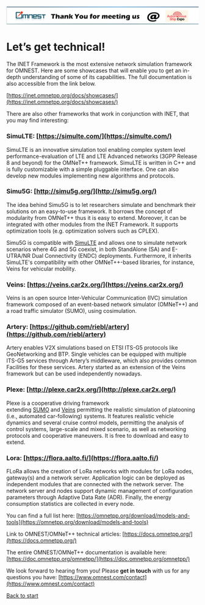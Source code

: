 [![titlebar](titlebar.png)](./index.md)
# Let’s get technical!

The INET Framework is the most extensive network simulation framework for OMNEST. Here are some showcases that will enable you to get an in-depth understanding of some of its capabilities. The full documentation is also accessible from the link below.

[https://inet.omnetpp.org/docs/showcases/](https://inet.omnetpp.org/docs/showcases/)

There are also other frameworks that work in conjunction with INET, that you may find interesting:

### SimuLTE: [https://simulte.com/](https://simulte.com/)

SimuLTE is an innovative simulation tool enabling complex system level performance-evaluation of LTE and LTE Advanced networks (3GPP Release 8 and beyond) for the OMNeT++ framework. SimuLTE is written in C++ and is fully customizable with a simple pluggable interface. One can also develop new modules implementing new algorithms and protocols.

### Simu5G: [http://simu5g.org/](http://simu5g.org/)

The idea behind Simu5G is to let researchers simulate and benchmark their solutions on an easy-to-use framework. It borrows the concept of modularity from OMNeT++ thus it is easy to extend. Moreover, it can be integrated with other modules from the INET Framework. It supports optimization tools (e.g. optimization solvers such as CPLEX).

Simu5G is compatible with [SimuLTE](http://simulte.com/) and allows one to simulate network scenarios where 4G and 5G coexist, in both StandAlone (SA) and E-UTRA/NR Dual Connectivity (ENDC) deployments. Furthermore, it inherits SimuLTE's compatibility with other OMNeT++-based libraries, for instance, Veins for vehicular mobility.

### Veins: [https://veins.car2x.org/](https://veins.car2x.org/)

Veins is an open source Inter-Vehicular Communication (IVC) simulation framework composed of an event-based network simulator (OMNeT++) and a road traffic simulator (SUMO), using cosimulation.

### Artery: [https://github.com/riebl/artery](https://github.com/riebl/artery)

Artery enables V2X simulations based on ETSI ITS-G5 protocols like GeoNetworking and BTP. Single vehicles can be equipped with multiple ITS-G5 services through Artery’s middleware, which also provides common Facilities for these services. Artery started as an extension of the Veins framework but can be used independently nowadays.

### Plexe: [http://plexe.car2x.org/](http://plexe.car2x.org/)

Plexe is a cooperative driving framework extending [SUMO](https://www.eclipse.org/sumo/) and [Veins](http://veins.car2x.org/) permitting the realistic simulation of platooning (i.e., automated car-following) systems. It features realistic vehicle dynamics and several cruise control models, permitting the analysis of control systems, large-scale and mixed scenario, as well as networking protocols and cooperative maneuvers. It is free to download and easy to extend.

### Lora: [https://flora.aalto.fi/](https://flora.aalto.fi/)

FLoRa allows the creation of LoRa networks with modules for LoRa nodes, gateway(s) and a network server. Application logic can be deployed as independent modules that are connected with the network server. The network server and nodes support dynamic management of configuration parameters through Adaptive Data Rate (ADR). Finally, the energy consumption statistics are collected in every node.

You can find a full list here: [https://omnetpp.org/download/models-and-tools](https://omnetpp.org/download/models-and-tools)

Link to OMNEST/OMNeT++ technical articles: [https://docs.omnetpp.org/](https://docs.omnetpp.org/)

The entire OMNEST/OMNeT++ documentation is available here:
[https://doc.omnetpp.org/omnetpp/](https://doc.omnetpp.org/omnetpp/)

We look forward to hearing from you! Please **get in touch** with us for any questions you have: [https://www.omnest.com/contact](https://www.omnest.com/contact)

[Back to start](index.html)